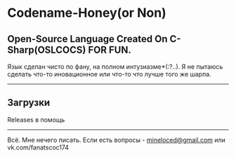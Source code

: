 # Codename-Honey(or Non)
## Open-Source Language Created On C-Sharp(OSLCOCS) FOR FUN.
Язык сделан чисто по фану, на полном интузиазме*(:?..). Я не пытаюсь сделать что-то иновационное или что-то что лучше того же шарпа.

---

## Загрузки
Releases в помощь

---

Всё. Мне нечего писать. Если есть вопросы - mineloced@gmail.com или vk.com/fanatscoc174
